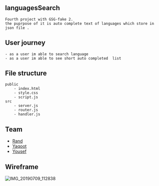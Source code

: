 ## languagesSearch

    Fourth project with GSG-fake 2.
    the puprpose of it is auto complete text of languages which store in json file .

## User journey

    - as a user im able to search language
    - as a user im able to see short auto completed  list
  
## File structure
    public
        - index.html
        - style.css
        - script.js
    src
        - server.js
        - router.js
        - handler.js

## Team

   - [Rand](https://github.com/RandInaim)
   - [Yaqoot](https://github.com/yaqootturman)
   - [Yousef](https://github.com/YousefQwasmeh)
## Wireframe

 ![IMG_20190709_112838](https://user-images.githubusercontent.com/27896127/60872184-ee399780-a23c-11e9-9d12-d79c725667f6.jpg)

